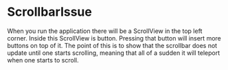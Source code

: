 # ScrollbarIssue

When you run the application there will be a ScrollView in the top left corner.
Inside this ScrollView is button. Pressing that button will insert more buttons on top of it.
The point of this is to show that the scrollbar does not update until one starts scrolling, meaning that all of a sudden it will teleport when one starts to scroll.
